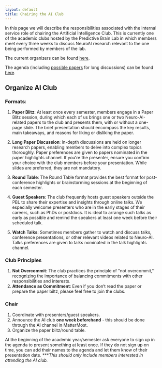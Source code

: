 ```yaml
---
layout: default
title: Chairing the AI Club
---
```


In this page we will describe the responsibilities associated with the internal service role of chairing the Artificial Intelligence Club. This is currently one of the academic clubs hosted by the Predictive Brain Lab in which members meet every three weeks to discuss NeuroAI research relevant to the one being performed by members of the lab. 

The current organizers can be found [here](https://docs.google.com/spreadsheets/d/1W09KvN9FVWWYBkcqGhwcD5iK2kIDYqtECI7Z_KV7foc/edit#gid=0).

The agenda (including [possible papers](https://docs.google.com/spreadsheets/d/12Q2rn4AeFgq62O121NeWuABDHpmzTxfgpHqc4UjHQog/edit#gid=222365957) for long discussions) can be found [here](https://docs.google.com/spreadsheets/d/12Q2rn4AeFgq62O121NeWuABDHpmzTxfgpHqc4UjHQog/edit#gid=833871508).

## Organize AI Club

### Formats:

1. **Paper Blitz**: At least once every semester, members engage in a Paper Blitz session, during which each of us brings one or two Neuro-AI-related papers to the club and presents them, with or without a one-page slide. The brief presentation should encompass the key results, main takeaways, and reasons for liking or disliking the paper.

2. **Long Paper Discussion**: In-depth discussions are held on longer research papers, enabling members to delve into complex topics thoroughly. Paper preferences are given to papers nominated in the paper highlights channel. If you're the presenter, ensure you confirm your choice with the club members before your presentation. While slides are preferred, they are not mandatory.

3. **Round Table**: The Round Table format provides the best format for post-conference highlights or brainstorming sessions at the beginning of each semester.

4. **Guest Speakers**:  The club frequently hosts guest speakers outside the PBL to share their expertise and insights through online talks. We especially welcome presenters who are in the early stages of their careers, such as PhDs or postdocs. It is ideal to arrange such talks as early as possible and remind the speakers at least one week before their scheduled talk.

5. **Watch Talks**: Sometimes members gather to watch and discuss talks, conference presentations, or other relevant videos related to Neuro-AI. Talks preferences are given to talks nominated in the talk highlights channel.

### Club Principles
  1.	**Not Overcommit**: The club practices the principle of "not overcommit," recognizing the importance of balancing commitments with other responsibilities and interests.
  2.	**Attendance as Commitment**:  Even if you don’t read the paper or prepare the paper biltz, please feel free to join the clubs. 

### Chair
1.	Coordinate with presenters/guest speakers.
2.	Announce the AI club **one week beforehand** - this should be done through the AI channel in MatterMost.
3.	Organize the paper blitz/round table.

At the beginning of the academic year/semester ask everyone to sign up in the agenda to present something at least once. If they do not sign up on time, you can add their names to the agenda and let them know of their presentation date. ***_This should only include members interested in attending the AI club._
